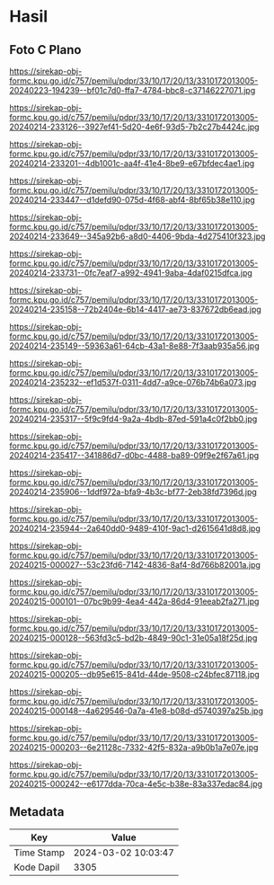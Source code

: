 # Hasil

## Foto C Plano

https://sirekap-obj-formc.kpu.go.id/c757/pemilu/pdpr/33/10/17/20/13/3310172013005-20240223-194239--bf01c7d0-ffa7-4784-bbc8-c37146227071.jpg

https://sirekap-obj-formc.kpu.go.id/c757/pemilu/pdpr/33/10/17/20/13/3310172013005-20240214-233126--3927ef41-5d20-4e6f-93d5-7b2c27b4424c.jpg

https://sirekap-obj-formc.kpu.go.id/c757/pemilu/pdpr/33/10/17/20/13/3310172013005-20240214-233201--4db1001c-aa4f-41e4-8be9-e67bfdec4ae1.jpg

https://sirekap-obj-formc.kpu.go.id/c757/pemilu/pdpr/33/10/17/20/13/3310172013005-20240214-233447--d1defd90-075d-4f68-abf4-8bf65b38e110.jpg

https://sirekap-obj-formc.kpu.go.id/c757/pemilu/pdpr/33/10/17/20/13/3310172013005-20240214-233649--345a92b6-a8d0-4406-9bda-4d275410f323.jpg

https://sirekap-obj-formc.kpu.go.id/c757/pemilu/pdpr/33/10/17/20/13/3310172013005-20240214-233731--0fc7eaf7-a992-4941-9aba-4daf0215dfca.jpg

https://sirekap-obj-formc.kpu.go.id/c757/pemilu/pdpr/33/10/17/20/13/3310172013005-20240214-235158--72b2404e-6b14-4417-ae73-837672db6ead.jpg

https://sirekap-obj-formc.kpu.go.id/c757/pemilu/pdpr/33/10/17/20/13/3310172013005-20240214-235149--59363a61-64cb-43a1-8e88-7f3aab935a56.jpg

https://sirekap-obj-formc.kpu.go.id/c757/pemilu/pdpr/33/10/17/20/13/3310172013005-20240214-235232--ef1d537f-0311-4dd7-a9ce-076b74b6a073.jpg

https://sirekap-obj-formc.kpu.go.id/c757/pemilu/pdpr/33/10/17/20/13/3310172013005-20240214-235317--5f9c9fd4-9a2a-4bdb-87ed-591a4c0f2bb0.jpg

https://sirekap-obj-formc.kpu.go.id/c757/pemilu/pdpr/33/10/17/20/13/3310172013005-20240214-235417--341886d7-d0bc-4488-ba89-09f9e2f67a61.jpg

https://sirekap-obj-formc.kpu.go.id/c757/pemilu/pdpr/33/10/17/20/13/3310172013005-20240214-235906--1ddf972a-bfa9-4b3c-bf77-2eb38fd7396d.jpg

https://sirekap-obj-formc.kpu.go.id/c757/pemilu/pdpr/33/10/17/20/13/3310172013005-20240214-235944--2a640dd0-9489-410f-9ac1-d2615641d8d8.jpg

https://sirekap-obj-formc.kpu.go.id/c757/pemilu/pdpr/33/10/17/20/13/3310172013005-20240215-000027--53c23fd6-7142-4836-8af4-8d766b82001a.jpg

https://sirekap-obj-formc.kpu.go.id/c757/pemilu/pdpr/33/10/17/20/13/3310172013005-20240215-000101--07bc9b99-4ea4-442a-86d4-91eeab2fa271.jpg

https://sirekap-obj-formc.kpu.go.id/c757/pemilu/pdpr/33/10/17/20/13/3310172013005-20240215-000128--563fd3c5-bd2b-4849-90c1-31e05a18f25d.jpg

https://sirekap-obj-formc.kpu.go.id/c757/pemilu/pdpr/33/10/17/20/13/3310172013005-20240215-000205--db95e615-841d-44de-9508-c24bfec87118.jpg

https://sirekap-obj-formc.kpu.go.id/c757/pemilu/pdpr/33/10/17/20/13/3310172013005-20240215-000148--4a629546-0a7a-41e8-b08d-d5740397a25b.jpg

https://sirekap-obj-formc.kpu.go.id/c757/pemilu/pdpr/33/10/17/20/13/3310172013005-20240215-000203--6e21128c-7332-42f5-832a-a9b0b1a7e07e.jpg

https://sirekap-obj-formc.kpu.go.id/c757/pemilu/pdpr/33/10/17/20/13/3310172013005-20240215-000242--e6177dda-70ca-4e5c-b38e-83a337edac84.jpg


## Metadata

| Key        | Value               |
| ---------- | ------------------- |
| Time Stamp | 2024-03-02 10:03:47 |
| Kode Dapil | 3305                |



